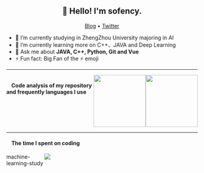 <h2 align="center">👋 Hello! I'm sofency.</h2>
<p align="center">
  <a href="https://blog.csdn.net/qq_43079376">Blog</a> •
  <a href="https://twitter.com/athulcajay">Twitter</a>
</p>


- 🔭 I’m currently studying in ZhengZhou University majoring in AI
- 🌱 I’m currently learning more on C++、JAVA and Deep Learning
- 💬 Ask me about **JAVA, C++, Python, Git and Vue**
- ⚡ Fun fact: Big Fan of the :zap: emoji

-------
<!-- GitHub 数据统计 -->
<div class="container" style="display:flex">
<h4>&nbsp;&nbsp;&nbsp;&nbsp;Code analysis of my repository and frequently languages I use</h4>
<img height="137px" src="https://github-readme-stats-git-masterrstaa-rickstaa.vercel.app/api?username=sofency&hide_title=true&hide_border=true&show_icons=true&include_all_commits=true&line_height=21text_color=000&icon_color=000&bg_color=0,ea6161,ffc64d,fffc4d,52fa5a&theme=graywhite" />
<img height="137px" src="https://github-readme-stats-git-masterrstaa-rickstaa.vercel.app/api/top-langs/?username=sofency&hide_title=true&hide_border=true&layout=compact&langs_count=6&text_color=000&icon_color=fff&bg_color=0,52fa5a,4dfcff,c64dff&theme=graywhite" /><br>  
</div>

-------
<h4>&nbsp;&nbsp;&nbsp;&nbsp;The time I spent on coding</h4>
<div class='machine-learning-study' style="display:flex">
  <div style="width:100px">machine-learning-study</div>
  <img src="https://wakatime.com/badge/user/018d4508-b7ec-4694-9e53-803118ee4560/project/018d5de3-8d5c-4e2b-8199-d0d180c05874.svg"/>
</div>

